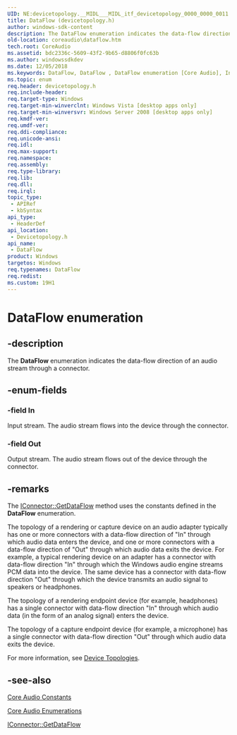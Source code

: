 ```yaml
---
UID: NE:devicetopology.__MIDL___MIDL_itf_devicetopology_0000_0000_0011
title: DataFlow (devicetopology.h)
author: windows-sdk-content
description: The DataFlow enumeration indicates the data-flow direction of an audio stream through a connector.
old-location: coreaudio\dataflow.htm
tech.root: CoreAudio
ms.assetid: bdc2336c-5609-43f2-9b65-d8806f0fc63b
ms.author: windowssdkdev
ms.date: 12/05/2018
ms.keywords: DataFlow, DataFlow , DataFlow enumeration [Core Audio], In, Out, coreaudio.dataflow, devicetopology/DataFlow, devicetopology/In, devicetopology/Out
ms.topic: enum
req.header: devicetopology.h
req.include-header: 
req.target-type: Windows
req.target-min-winverclnt: Windows Vista [desktop apps only]
req.target-min-winversvr: Windows Server 2008 [desktop apps only]
req.kmdf-ver: 
req.umdf-ver: 
req.ddi-compliance: 
req.unicode-ansi: 
req.idl: 
req.max-support: 
req.namespace: 
req.assembly: 
req.type-library: 
req.lib: 
req.dll: 
req.irql: 
topic_type:
 - APIRef
 - kbSyntax
api_type:
 - HeaderDef
api_location:
 - Devicetopology.h
api_name:
 - DataFlow
product: Windows
targetos: Windows
req.typenames: DataFlow
req.redist: 
ms.custom: 19H1
---
```


# DataFlow enumeration


## -description



The <b>DataFlow</b> enumeration indicates the data-flow direction of an audio stream through a connector.




## -enum-fields




### -field In

Input stream. The audio stream flows into the device through the connector.


### -field Out

Output stream. The audio stream flows out of the device through the connector.


## -remarks



The <a href="https://docs.microsoft.com/windows/desktop/api/devicetopology/nf-devicetopology-iconnector-getdataflow">IConnector::GetDataFlow</a> method uses the constants defined in the <b>DataFlow</b> enumeration.

The topology of a rendering or capture device on an audio adapter typically has one or more connectors with a data-flow direction of "In" through which audio data enters the device, and one or more connectors with a data-flow direction of "Out" through which audio data exits the device. For example, a typical rendering device on an adapter has a connector with data-flow direction "In" through which the Windows audio engine streams PCM data into the device. The same device has a connector with data-flow direction "Out" through which the device transmits an audio signal to speakers or headphones.

The topology of a rendering endpoint device (for example, headphones) has a single connector with data-flow direction "In" through which audio data (in the form of an analog signal) enters the device.

The topology of a capture endpoint device (for example, a microphone) has a single connector with data-flow direction "Out" through which audio data exits the device.

For more information, see <a href="https://docs.microsoft.com/windows/desktop/CoreAudio/device-topologies">Device Topologies</a>.




## -see-also




<a href="https://docs.microsoft.com/windows/desktop/CoreAudio/core-audio-constants">Core Audio Constants</a>



<a href="https://docs.microsoft.com/windows/desktop/CoreAudio/core-audio-enumerations">Core Audio Enumerations</a>



<a href="https://docs.microsoft.com/windows/desktop/api/devicetopology/nf-devicetopology-iconnector-getdataflow">IConnector::GetDataFlow</a>
 

 

